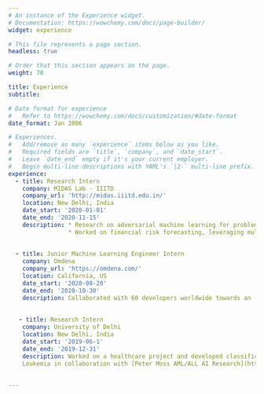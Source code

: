 ```yaml
---
# An instance of the Experience widget.
# Documentation: https://wowchemy.com/docs/page-builder/
widget: experience

# This file represents a page section.
headless: true

# Order that this section appears on the page.
weight: 70

title: Experience
subtitle:

# Date format for experience
#   Refer to https://wowchemy.com/docs/customization/#date-format
date_format: Jan 2006

# Experiences.
#   Add/remove as many `experience` items below as you like.
#   Required fields are `title`, `company`, and `date_start`.
#   Leave `date_end` empty if it's your current employer.
#   Begin multi-line descriptions with YAML's `|2-` multi-line prefix.
experience:
  - title: Research Intern
    company: MIDAS Lab - IIITD
    company_url: 'http://midas.iiitd.edu.in/'
    location: New Delhi, India
    date_start: '2020-01-01'
    date_end: '2020-11-15'
    description: * Research on adversarial machine learning for problems in computational social science
                 * Worked on financial risk forecasting, leveraging multimodal analysis and affective computing
        
        
  - title: Junior Machine Learning Engineer Intern
    company: Omdena 
    company_url: 'https://omdena.com/'
    location: California, US
    date_start: '2020-08-20'
    date_end: '2020-10-30'
    description: Collaborated with 60 developers worldwide towards an [initiative](https://omdena.com/projects/children-violence/) to protect children from online harassment
   
    
   - title: Research Intern
    company: University of Delhi  
    location: New Delhi, India
    date_start: '2019-06-1'
    date_end: '2019-12-31'
    description: Worked on a healthcare project and developed classification models using deep learning for early diagnosis of Acute Lymphoblastic
    Leukemia in collaboration with [Peter Moss AML/ALL AI Research](https://www.petermossamlallresearch.com/)
    
    
---
```

